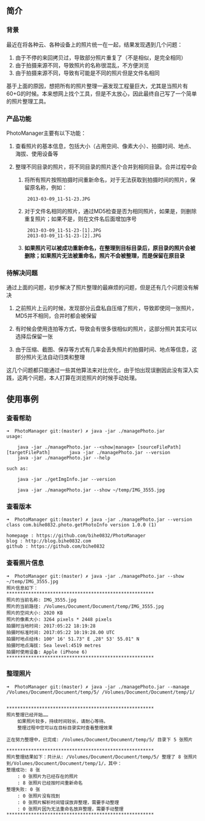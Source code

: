 ## 简介

### 背景

最近在将各种云、各种设备上的照片统一在一起，结果发现遇到几个问题：

1. 由于不停的来回拷贝过，导致部分照片重复了（不是相似，是完全相同）
2. 由于拍摄来源不同，导致照片的名称很混乱，不方便浏览
3. 由于拍摄来源不同，导致有可能是不同的照片但是文件名相同

基于上面的原因，想把所有的照片整理一遍发现工程量巨大，尤其是当照片有60+G的时候。本来想网上找个工具，但是不太放心，因此最终自己写了一个简单的照片整理工具。

### 产品功能

PhotoManager主要有以下功能：

1. 查看照片的基本信息，包括大小（占用空间、像素大小）、拍摄时间、地点、海拔、使用设备等
2. 整理不同目录的照片，将不同目录的照片逐个合并到相同目录。合并过程中会
	
	1. 将所有照片按照拍摄时间重新命名，对于无法获取到拍摄时间的照片，保留原名称，例如：

			2013-03-09_11-51-23.JPG
	
	2. 对于文件名相同的照片，通过MD5检查是否为相同照片，如果是，则删除重复照片；如果不是，则在文件名后面增加序号

			2013-03-09_11-51-23-[1].JPG
			2013-03-09_11-51-23-[2].JPG
	
	3. **如果照片可以被成功重新命名，在整理到目标目录后，原目录的照片会被删除；如果照片无法被重命名，照片不会被整理，而是保留在原目录**
	
### 待解决问题

通过上面的问题，初步解决了照片整理的最麻烦的问题，但是还有几个问题没有解决

1. 之前照片上云的时候，发现部分云盘私自压缩了照片，导致即使同一张照片，MD5并不相同，合并时都会被保留

2. 有时候会使用连拍等方式，导致会有很多很相似的照片，这部分照片其实可以选择后保留一张

3. 由于压缩、截图、保存等方式有几率会丢失照片的拍摄时间、地点等信息，这部分照片无法自动归类和整理

这几个问题都只能通过一些其他算法来对比优化，由于怕出现误删因此没有深入实践，这两个问题，本人打算在浏览照片的时候手动处理。

## 使用事例

### 查看帮助

	➜  PhotoManager git:(master) ✗ java -jar ./managePhoto.jar
	usage:
	
		java -jar ./managePhoto.jar --<show|manage> [sourceFilePath] [targetFilePath]		java -jar ./managePhoto.jar --version
		java -jar ./managePhoto.jar --help
	
	such as:
	
		java -jar ./getImgInfo.jar --version
	
		java -jar ./managePhoto.jar --show ~/temp/IMG_3555.jpg

### 查看版本


	➜  PhotoManager git:(master) ✗ java -jar ./managePhoto.jar --version
	class com.bihe0832.photo.getPhotoInfo version 1.0.0 (1)
	
	homepage : https://github.com/bihe0832/PhotoManager
	blog : http://blog.bihe0832.com
	github : https://github.com/bihe0832
	
	
### 查看照片信息

	➜  PhotoManager git:(master) ✗ java -jar ./managePhoto.jar --show ~/temp/IMG_3555.jpg
	照片信息如下：
	******************************************************
	照片的当前名称: IMG_3555.jpg
	照片的当前路径: /Volumes/Document/Document/temp/IMG_3555.jpg
	照片的空间大小: 2020 KB
	照片的像素大小: 3264 pixels * 2448 pixels
	拍摄时当地时间: 2017:05:22 18:19:28
	拍摄时标准时间: 2017:05:22 10:19:28.00 UTC
	拍摄时地点经纬: 100° 16' 51.73" E ,28° 53' 55.01" N
	拍摄时地点海拔: Sea level:4519 metres
	拍摄时使用设备: Apple (iPhone 6)
	******************************************************
	
### 整理照片

	➜  PhotoManager git:(master) ✗ java -jar ./managePhoto.jar --manage /Volumes/Document/Document/temp/5/ /Volumes/Document/Document/temp/1/
	
	
	******************************************************
	照片整理已经开始……
		如果照片较多，持续时间较长，请耐心等待。
		整理过程中您可以在目标目录实时查看整理效果
	
	正在努力整理中，已完成: /Volumes/Document/Document/temp/5/ 目录下 5 张照片
	
	******************************************************
	照片整理结果如下：共计从: /Volumes/Document/Document/temp/5/ 整理了 8 张照片到/Volumes/Document/Document/temp/1/，其中：
	整理成功: 8 张
		: 0 张照片为已经存在的照片
		: 8 张照片已经按时间重新命名
	整理失败: 0 张
		: 0 张照片没有找到
		: 0 张照片解析时间错误放弃整理，需要手动整理
		: 0 张照片因为无法重命名放弃整理，需要手动整理
	******************************************************